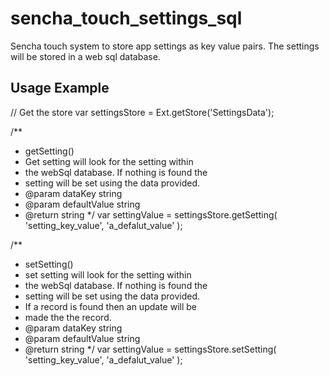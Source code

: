 sencha_touch_settings_sql
=========================

Sencha touch system to store app settings as key value pairs. The settings will be stored in a web sql database.

## Usage Example

// Get the store
var settingsStore = Ext.getStore('SettingsData');

/** 
 * getSetting()
 * Get setting will look for the setting within
 * the webSql database. If nothing is found the
 * setting will be set using the data provided.
 * @param dataKey string
 * @param defaultValue string
 * @return string
 */
var settingValue = settingsStore.getSetting(
     'setting_key_value',
     'a_defalut_value'
);

/** 
 * setSetting()
 * set setting will look for the setting within
 * the webSql database. If nothing is found the
 * setting will be set using the data provided.
 * If a record is found then an update will be 
 * made the the record.
 * @param dataKey string
 * @param defaultValue string
 * @return string
 */
var settingValue = settingsStore.setSetting(
     'setting_key_value',
     'a_defalut_value'
);
